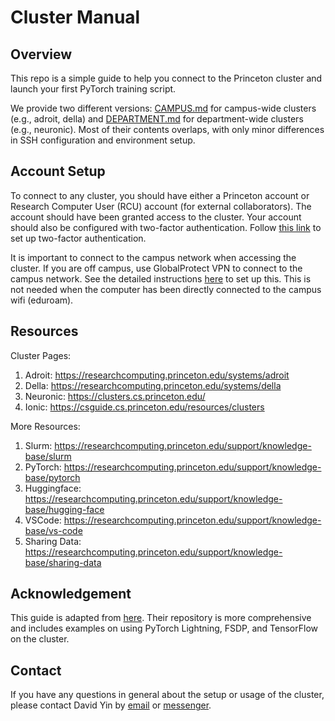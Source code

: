 # Cluster Manual

## Overview
This repo is a simple guide to help you connect to the Princeton cluster and launch your first PyTorch training script. 

We provide two different versions: [CAMPUS.md](CAMPUS.md) for campus-wide clusters (e.g., adroit, della) and [DEPARTMENT.md](DEPARTMENT.md) for department-wide clusters (e.g., neuronic). Most of their contents overlaps, with only minor differences in SSH configuration and environment setup.

## Account Setup

To connect to any cluster, you should have either a Princeton account or Research Computer User (RCU) account (for external collaborators). The account should have been granted access to the cluster. Your account should also be configured with two-factor authentication. Follow [this link](https://princeton.edu/duoportal) to set up two-factor authentication. 

It is important to connect to the campus network when accessing the cluster. If you are off campus, use GlobalProtect VPN to connect to the campus network. See the detailed instructions [here](https://princeton.service-now.com/service?sys_id=KB0012373&id=kb_article) to set up this. This is not needed when the computer has been directly connected to the campus wifi (eduroam). 

## Resources

Cluster Pages:
1. Adroit: https://researchcomputing.princeton.edu/systems/adroit
2. Della: https://researchcomputing.princeton.edu/systems/della
3. Neuronic: https://clusters.cs.princeton.edu/
4. Ionic: https://csguide.cs.princeton.edu/resources/clusters


More Resources:
1. Slurm: https://researchcomputing.princeton.edu/support/knowledge-base/slurm
2. PyTorch: https://researchcomputing.princeton.edu/support/knowledge-base/pytorch
3. Huggingface: https://researchcomputing.princeton.edu/support/knowledge-base/hugging-face
4. VSCode: https://researchcomputing.princeton.edu/support/knowledge-base/vs-code
5. Sharing Data: https://researchcomputing.princeton.edu/support/knowledge-base/sharing-data


## Acknowledgement

This guide is adapted from [here](https://github.com/PrincetonUniversity/multi_gpu_training). Their repository is more comprehensive and includes examples on using PyTorch Lightning, FSDP, and TensorFlow on the cluster.

## Contact

If you have any questions in general about the setup or usage of the cluster, please contact David Yin by [email](yida.yin@princeton.edu) or [messenger](https://www.facebook.com/yida.yin.5?mibextid=wwXIfr&mibextid=wwXIfr).
